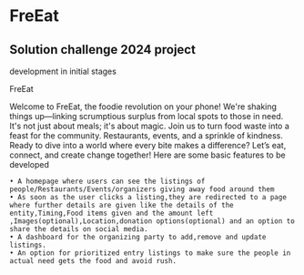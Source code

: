 # FreEat
## Solution challenge 2024 project
development in initial stages

FreEat

Welcome to FreEat,
the foodie revolution on your phone! We're shaking things up—linking scrumptious surplus from local spots to those in need. It's not just about meals; it's about magic. Join us to turn food waste into a feast for the community. Restaurants, events, and a sprinkle of kindness. Ready to dive into a world where every bite makes a difference? Let’s eat, connect, and create change together! 
 Here are some basic features to be developed 

    • A homepage where users can see the listings of people/Restaurants/Events/organizers giving away food around them
    • As soon as the user clicks a listing,they are redirected to a page where further details are given like the details of the entity,Timing,Food items given and the amount left ,Images(optional),Location,donation options(optional) and an option to share the details on social media.
    • A dashboard for the organizing party to add,remove and update listings.
    • An option for prioritized entry listings to make sure the people in actual need gets the food and avoid rush.
